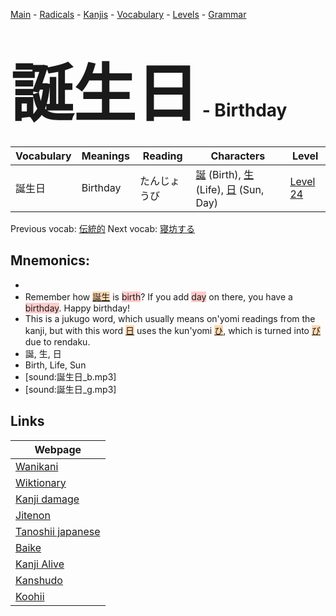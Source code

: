 <style> bigfont {font-size: 100px}</style>
[Main](../README.md) -
[Radicals](../radicals.md) -
[Kanjis](../kanjis.md) -
[Vocabulary](../vocabulary.md) -
[Levels](../levels.md) -
[Grammar](../grammar.md)
# <bigfont> 誕生日</bigfont> - Birthday 

| Vocabulary | Meanings | Reading | Characters | Level |
| --- | --- | --- | --- | --- |
| 誕生日 | Birthday | たんじょうび |  [誕](../kanjis/誕.md) (Birth), [生](../kanjis/生.md) (Life), [日](../kanjis/日.md) (Sun, Day) | [Level 24](../levels/wk_level24.md) |

Previous vocab: [伝統的](伝統的.md) Next vocab: [寝坊する](寝坊する.md) 

## Mnemonics:

* 
* Remember how <span style="background-color:#fed8b1"> [誕生](https://jisho.org/search/誕生)</span> is <span style="background-color:#ffcccb"> birth</span>? If you add <span style="background-color:#ffcccb"> day</span> on there, you have a <span style="background-color:#ffcccb"> birthday</span>. Happy birthday!
* This is a jukugo word, which usually means on'yomi readings from the kanji, but with this word <span style="background-color:#fed8b1"> [日](https://jisho.org/search/日)</span> uses the kun'yomi <span style="background-color:#fed8b1"> [ひ](https://jisho.org/search/ひ)</span>, which is turned into <span style="background-color:#fed8b1"> [び](https://jisho.org/search/び)</span> due to rendaku. 
* 誕, 生, 日
* Birth, Life, Sun
* [sound:誕生日_b.mp3]
* [sound:誕生日_g.mp3]


## Links 

| Webpage |
| --- |
| [Wanikani          ](https://www.wanikani.com/kanji/誕生日) |
| [Wiktionary        ](https://en.wiktionary.org/wiki/誕生日) |
| [Kanji damage      ](http://www.kanjidamage.com/kanji/search?utf8=✓&q=誕生日) |
| [Jitenon           ](https://jitenon.com/kanji/誕生日) |
| [Tanoshii japanese ](https://www.tanoshiijapanese.com/dictionary/kanji.cfm?k=誕生日) |
| [Baike             ](https://baike.baidu.com/item/誕生日) |
| [Kanji Alive       ](https://app.kanjialive.com/誕生日) |
| [Kanshudo          ](https://www.kanshudo.com/searchmn?q=誕生日) |
| [Koohii            ](https://kanji.koohii.com/study/kanji/誕生日) |
